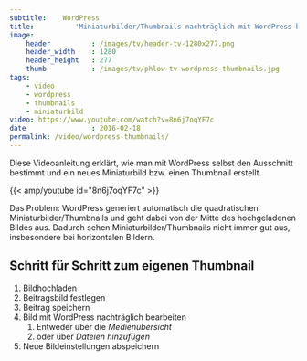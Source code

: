 ```yaml
---
subtitle:    WordPress
title:          'Miniaturbilder/Thumbnails nachträglich mit WordPress bearbeiten'
image:
    header          : /images/tv/header-tv-1280x277.png
    header_width    : 1280
    header_height   : 277
    thumb           : /images/tv/phlow-tv-wordpress-thumbnails.jpg
tags:
    - video
    - wordpress
    - thumbnails
    - miniaturbild
video: https://www.youtube.com/watch?v=8n6j7oqYF7c
date                : 2016-02-18
permalink: /video/wordpress-thumbnails/
---
```

Diese Videoanleitung erklärt, wie man mit WordPress selbst den Ausschnitt bestimmt und ein neues Miniaturbild bzw. einen Thumbnail erstellt.
<!--more-->

{{< amp/youtube id="8n6j7oqYF7c" >}}

Das Problem: WordPress generiert automatisch die quadratischen Miniaturbilder/Thumbnails und geht dabei von der Mitte des hochgeladenen Bildes aus. Dadurch sehen Miniaturbilder/Thumbnails nicht immer gut aus, insbesondere bei horizontalen Bildern.

## Schritt für Schritt zum eigenen Thumbnail

1. Bildhochladen
2. Beitragsbild festlegen
3. Beitrag speichern
4. Bild mit WordPress nachträglich bearbeiten
    1. Entweder über die *Medienübersicht*
    2. oder über *Dateien hinzufügen*
5. Neue Bildeinstellungen abspeichern

